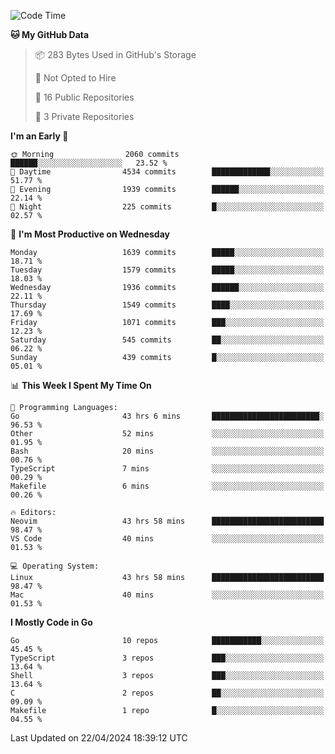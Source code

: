 <!--START_SECTION:waka-->
![Code Time](http://img.shields.io/badge/Code%20Time-547%20hrs%201%20min-blue)

**🐱 My GitHub Data** 

> 📦 283 Bytes Used in GitHub's Storage 
 > 
> 🚫 Not Opted to Hire
 > 
> 📜 16 Public Repositories 
 > 
> 🔑 3 Private Repositories 
 > 
**I'm an Early 🐤** 

```text
🌞 Morning                2060 commits        ██████░░░░░░░░░░░░░░░░░░░   23.52 % 
🌆 Daytime                4534 commits        █████████████░░░░░░░░░░░░   51.77 % 
🌃 Evening                1939 commits        ██████░░░░░░░░░░░░░░░░░░░   22.14 % 
🌙 Night                  225 commits         █░░░░░░░░░░░░░░░░░░░░░░░░   02.57 % 
```
📅 **I'm Most Productive on Wednesday** 

```text
Monday                   1639 commits        █████░░░░░░░░░░░░░░░░░░░░   18.71 % 
Tuesday                  1579 commits        █████░░░░░░░░░░░░░░░░░░░░   18.03 % 
Wednesday                1936 commits        ██████░░░░░░░░░░░░░░░░░░░   22.11 % 
Thursday                 1549 commits        ████░░░░░░░░░░░░░░░░░░░░░   17.69 % 
Friday                   1071 commits        ███░░░░░░░░░░░░░░░░░░░░░░   12.23 % 
Saturday                 545 commits         ██░░░░░░░░░░░░░░░░░░░░░░░   06.22 % 
Sunday                   439 commits         █░░░░░░░░░░░░░░░░░░░░░░░░   05.01 % 
```


📊 **This Week I Spent My Time On** 

```text
💬 Programming Languages: 
Go                       43 hrs 6 mins       ████████████████████████░   96.53 % 
Other                    52 mins             ░░░░░░░░░░░░░░░░░░░░░░░░░   01.95 % 
Bash                     20 mins             ░░░░░░░░░░░░░░░░░░░░░░░░░   00.76 % 
TypeScript               7 mins              ░░░░░░░░░░░░░░░░░░░░░░░░░   00.29 % 
Makefile                 6 mins              ░░░░░░░░░░░░░░░░░░░░░░░░░   00.26 % 

🔥 Editors: 
Neovim                   43 hrs 58 mins      █████████████████████████   98.47 % 
VS Code                  40 mins             ░░░░░░░░░░░░░░░░░░░░░░░░░   01.53 % 

💻 Operating System: 
Linux                    43 hrs 58 mins      █████████████████████████   98.47 % 
Mac                      40 mins             ░░░░░░░░░░░░░░░░░░░░░░░░░   01.53 % 
```

**I Mostly Code in Go** 

```text
Go                       10 repos            ███████████░░░░░░░░░░░░░░   45.45 % 
TypeScript               3 repos             ███░░░░░░░░░░░░░░░░░░░░░░   13.64 % 
Shell                    3 repos             ███░░░░░░░░░░░░░░░░░░░░░░   13.64 % 
C                        2 repos             ██░░░░░░░░░░░░░░░░░░░░░░░   09.09 % 
Makefile                 1 repo              █░░░░░░░░░░░░░░░░░░░░░░░░   04.55 % 
```




 Last Updated on 22/04/2024 18:39:12 UTC
<!--END_SECTION:waka-->
